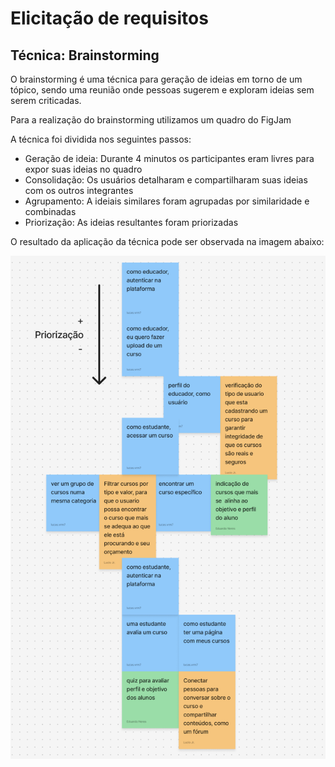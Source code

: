 # Elicitação de requisitos

## Técnica: Brainstorming

O brainstorming é uma técnica para geração de ideias em torno de um tópico, sendo uma reunião onde pessoas sugerem e exploram ideias sem serem criticadas.

Para a realização do brainstorming utilizamos um quadro do FigJam

A técnica foi dividida nos seguintes passos:
- Geração de ideia: Durante 4 minutos os participantes eram livres para expor suas ideias no quadro
- Consolidação: Os usuários detalharam e compartilharam suas ideias com os outros integrantes
- Agrupamento: A ideiais similares foram agrupadas por similaridade e combinadas
- Priorização: As ideias resultantes foram priorizadas

O resultado da aplicação da técnica pode ser observada na imagem abaixo:

<img src="brainstorming.png" width="600">